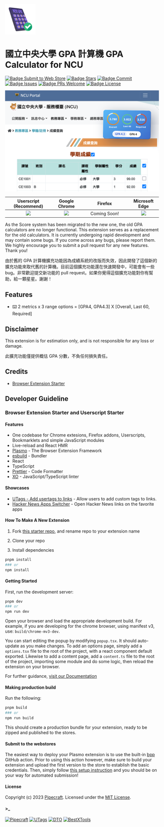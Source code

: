 <img alt="Parcel" src="./assets/enabled.png" width="100">

# 國立中央大學 GPA 計算機 GPA Calculator for NCU

[![Badge Submit to Web Store]][Submit to Web Store]
[![Badge Stars]][Stars]
[![Badge Commit]][Commit]
[![Badge Issues]][Issues]
[![Badge PRs Welcome]][PRs Welcome]
[![Badge License]][License]

<img alt="Parcel" src="./docs/screenshot.png" width="600">

<table>
  <thead>
    <tr>
      <th align="center" >Userscript (Recommend)</th>
      <th align="center" >Google Chrome</th>
      <th align="center" >Firefox</th>
      <th align="center" >Microsoft Edge</th>
    </tr>
  </thead>
  <tbody>
    <tr>
      <td align="center">
        <a href="https://github.com/cliffxzx/gpa-calculator-for-ncu/raw/main/build/userscript-prod/gpa-calculator-for-ncu.user.js">
          <img src="https://user-images.githubusercontent.com/33416429/92813512-27f0bb80-f376-11ea-8562-ee2b3e416aec.png" width="150">
        </a>
      </td>
      <td align="center">
        <a href="https://chrome.google.com/webstore/detail/icfdhijcdkomkgibcbjbmenjkcfalljj">
          <img src="https://storage.googleapis.com/web-dev-uploads/image/WlD8wC6g8khYWPJUsQceQkhXSlv1/UV4C4ybeBTsZt43U4xis.png">
        </a>
      </td>
      <td align="center" width="140">
        Coming Soon!
        <!-- <img src="https://user-images.githubusercontent.com/585534/107280546-7b9b2a00-6a26-11eb-8f9f-f95932f4bfec.png"> -->
      </td>
      <td align="center">
        <a href="https://chrome.google.com/webstore/detail/icfdhijcdkomkgibcbjbmenjkcfalljj">
          <img src="https://user-images.githubusercontent.com/585534/107280673-a5ece780-6a26-11eb-9cc7-9fa9f9f81180.png">
        </a>
      </td>
    </tr>
  <tbody>
</table>

As the Score system has been migrated to the new one, the old GPA calculators are no longer functional. This extension serves as a replacement for the old calculators. It is currently undergoing rapid development and may contain some bugs. If you come across any bugs, please report them. We highly encourage you to submit a pull request for any new features. Thank you!

由於舊的 GPA 計算機擴充功能因為成績系統的改版而失效，因此開發了這個新的擴充功能來取代舊的計算機。目前這個擴充功能還在快速開發中，可能會有一些 bug。非常歡迎提交新功能的 pull request。如果你覺得這個擴充功能對你有幫助，給一顆星星。謝謝！

## Features

- ⌨️ 2 metrics x 3 range options = [GPA4, GPA4.3] X [Overall, Last 60, Required]

## Disclaimer

This extension is for estimation only, and is not responsible for any loss or damage.

此擴充功能僅提供概估 GPA 分數，不負任何損失責任。

## Credits

- [Browser Extension Starter](https://github.com/utags/browser-extension-starter)

## Developer Guideline

### Browser Extension Starter and Userscript Starter

#### Features

- One codebase for Chrome extesions, Firefox addons, Userscripts, Bookmarklets and simple JavaScript modules
- Live-reload and React HMR
- [Plasmo](https://www.plasmo.com/) - The Browser Extension Framework
- [esbuild](https://esbuild.github.io/) - Bundler
- React
- TypeScript
- [Prettier](https://github.com/prettier/prettier) - Code Formatter
- [XO](https://github.com/xojs/xo) - JavaScript/TypeScript linter

#### Showcases

- [UTags - Add usertags to links](https://github.com/utags/utags) - Allow users to add custom tags to links.
- [Hacker News Apps Switcher](https://github.com/dev-topics-only/hacker-news-apps-switcher) - Open Hacker News links on the favorite apps

#### How To Make A New Extension

1. Fork [this starter repo](https://github.com/utags/browser-extension-starter), and rename repo to your extension name

2. Clone your repo

3. Install dependencies

```bash
pnpm install
### or
npm install
```

#### Getting Started

First, run the development server:

```bash
pnpm dev
### or
npm run dev
```

Open your browser and load the appropriate development build. For example, if you are developing for the chrome browser, using manifest v3, use: `build/chrome-mv3-dev`.

You can start editing the popup by modifying `popup.tsx`. It should auto-update as you make changes. To add an options page, simply add a `options.tsx` file to the root of the project, with a react component default exported. Likewise to add a content page, add a `content.ts` file to the root of the project, importing some module and do some logic, then reload the extension on your browser.

For further guidance, [visit our Documentation](https://docs.plasmo.com/)

#### Making production build

Run the following:

```bash
pnpm build
### or
npm run build
```

This should create a production bundle for your extension, ready to be zipped and published to the stores.

#### Submit to the webstores

The easiest way to deploy your Plasmo extension is to use the built-in [bpp](https://bpp.browser.market) GitHub action. Prior to using this action however, make sure to build your extension and upload the first version to the store to establish the basic credentials. Then, simply follow [this setup instruction](https://docs.plasmo.com/framework/workflows/submit) and you should be on your way for automated submission!

#### License

Copyright (c) 2023 [Pipecraft](https://www.pipecraft.net). Licensed under the [MIT License](LICENSE).

#### >\_

[![Pipecraft](https://img.shields.io/badge/site-pipecraft-brightgreen)](https://www.pipecraft.net)
[![UTags](https://img.shields.io/badge/site-UTags-brightgreen)](https://utags.pipecraft.net)
[![DTO](https://img.shields.io/badge/site-DTO-brightgreen)](https://dto.pipecraft.net)
[![BestXTools](https://img.shields.io/badge/site-bestxtools-brightgreen)](https://www.bestxtools.com)

<!----------------------------------[ Links ]--------------------------------->

[Submit to Web Store]: https://github.com/cliffxzx/gpa-calculator-for-ncu/actions/workflows/submit.yml/badge.svg?branch=main
[PRs Welcome]: https://github.com/cliffxzx/gpa-calculator-for-ncu/compare
[Stars]: https://github.com/cliffxzx/gpa-calculator-for-ncu/stargazers
[Commit]: https://github.com/cliffxzx/gpa-calculator-for-ncu/commits/main
[Issues]: https://github.com/cliffxzx/gpa-calculator-for-ncu/issues
[License]: https://github.com/cliffxzx/gpa-calculator-for-ncu/blob/main/LICENSE

<!----------------------------------[ Badges ]--------------------------------->

[Badge Submit to Web Store]: https://github.com/cliffxzx/gpa-calculator-for-ncu/actions/workflows/submit.yml/badge.svg?branch=main
[Badge PRs Welcome]: https://img.shields.io/badge/PRs-welcome-brightgreen.svg
[Badge Stars]: https://img.shields.io/github/stars/cliffxzx/gpa-calculator-for-ncu
[Badge Commit]: https://img.shields.io/github/commit-activity/m/cliffxzx/gpa-calculator-for-ncu?label=Commits
[Badge Issues]: https://img.shields.io/github/issues/cliffxzx/gpa-calculator-for-ncu
[Badge License]: https://img.shields.io/github/license/cliffxzx/gpa-calculator-for-ncu
[Badge Chrome]: https://img.shields.io/chrome-web-store/rating/icfdhijcdkomkgibcbjbmenjkcfalljj?label=Chrome

[Badge Mozilla]: https://img.shields.io/amo/rating/[name-of-ext]?label=Firefox
[Badge Edge]: https://img.shields.io/badge/dynamic/json?label=Edge&color=brightgreen&query=%24.averageRating&suffix=%2F%35&url=https%3A%2F%2Fmicrosoftedge.microsoft.com%2Faddons%2Fgetproductdetailsbycrxid%2F[ext-id]
